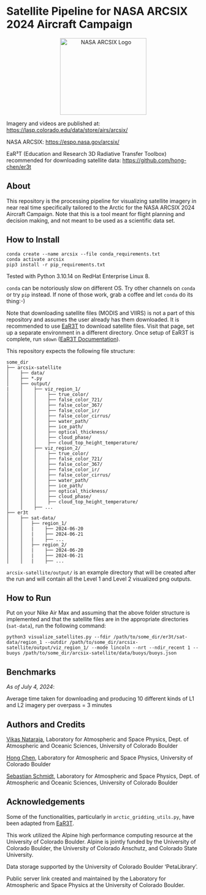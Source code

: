 # Satellite Pipeline for NASA ARCSIX 2024 Aircraft Campaign

<p align="center">
  <img src="https://espo.nasa.gov/sites/default/files/images/final_arcsix_logo_p3.png" alt="NASA ARCSIX Logo" width="225" height="200"/>
</p>

Imagery and videos are published at: https://lasp.colorado.edu/data/store/airs/arcsix/

NASA ARCSIX: https://espo.nasa.gov/arcsix/

EaR³T (Education and Research 3D Radiative Transfer Toolbox) recommended for downloading satellite data: https://github.com/hong-chen/er3t

## About
This repository is the processing pipeline for visualizing satellite imagery in near real time specifically tailored to the Arctic for the NASA ARCSIX 2024 Aircraft Campaign. Note that this is a tool meant for flight planning and decision making, and not meant to be used as a scientific data set. 

## How to Install
```
conda create --name arcsix --file conda_requirements.txt
conda activate arcsix
pip3 install -r pip_requirements.txt
```
Tested with Python 3.10.14 on RedHat Enterprise Linux 8. 

`conda` can be notoriously slow on different OS. Try other channels on `conda` or try `pip` instead. If none of those work, grab a coffee and let `conda` do its thing:-)

Note that downloading satellite files (MODIS and VIIRS) is not a part of this repository and assumes the user already has them downloaded. It is recommended to use <a href="https://github.com/hong-chen/er3t">EaR3T</a> to download satellite files. Visit that page, set up a separate environment in a different directory. Once setup of EaR3T is complete, run `sdown` (<a href="[https://github.com/hong-chen/er3t](https://er3t.readthedocs.io/en/latest/source/tutorial/tool.html#satellite-products-download-tool-sdown)">EaR3T Documentation</a>).

This repository expects the following file structure:
```
some_dir
├── arcsix-satellite
│    ├── data/
│    ├── *.py
│    ├── output/
|    │    ├── viz_region_1/
│    │    │    ├── true_color/
│    │    │    ├── false_color_721/
│    │    │    ├── false_color_367/
│    │    │    ├── false_color_ir/
│    │    │    ├── false_color_cirrus/
│    │    │    ├── water_path/
│    │    │    ├── ice_path/
│    │    │    ├── optical_thickness/
│    │    │    ├── cloud_phase/
│    │    │    ├── cloud_top_height_temperature/
│    │    ├── viz_region_2/
│    │    │    ├── true_color/
│    │    │    ├── false_color_721/
│    │    │    ├── false_color_367/
│    │    │    ├── false_color_ir/
│    │    │    ├── false_color_cirrus/
│    │    │    ├── water_path/
│    │    │    ├── ice_path/
│    │    │    ├── optical_thickness/
│    │    │    ├── cloud_phase/
│    │    │    ├── cloud_top_height_temperature/
│    │    ├── ...
├── er3t
│    ├── sat-data/
│    │   ├── region_1/
│    │   |    ├── 2024-06-20
│    │   |    ├── 2024-06-21
│    │   |    ├── ...
│    │   ├── region_2/
│    │   |    ├── 2024-06-20
│    │   |    ├── 2024-06-21
│    │   |    ├── ...
```

`arcsix-satellite/output/` is an example directory that will be created after the run and will contain all the Level 1 and Level 2 visualized png outputs.


## How to Run
Put on your Nike Air Max and assuming that the above folder structure is implemented and that the satellite files are in the appropriate directories (`sat-data`), run the following command:

```
python3 visualize_satellites.py --fdir /path/to/some_dir/er3t/sat-data/region_1 --outdir /path/to/some_dir/arcsix-satellite/output/viz_region_1/ --mode lincoln --nrt --ndir_recent 1 --buoys /path/to/some_dir/arcsix-satellite/data/buoys/buoys.json
```

## Benchmarks

*As of July 4, 2024*:

Average time taken for downloading and producing 10 different kinds of L1 and L2 imagery per overpass = 3 minutes


## Authors and Credits
<a href="mailto:Vikas.HanasogeNataraja@lasp.colorado.edu">Vikas Nataraja</a>, Laboratory for Atmospheric and Space Physics, Dept. of Atmospheric and Oceanic Sciences, University of Colorado Boulder

<a href="mailto:Hong.Chen@lasp.colorado.edu">Hong Chen</a>, Laboratory for Atmospheric and Space Physics, University of Colorado Boulder

<a href="mailto:Sebastian.Schmidt@lasp.colorado.edu">Sebastian Schmidt</a>, Laboratory for Atmospheric and Space Physics, Dept. of Atmospheric and Oceanic Sciences, University of Colorado Boulder

## Acknowledgements
Some of the functionalities, particularly in `arctic_gridding_utils.py`, have been adapted from <a href="https://github.com/hong-chen/er3t">EaR3T</a>.

This work utilized the Alpine high performance computing resource at the University of Colorado Boulder. Alpine is jointly funded by the University of Colorado Boulder, the University of Colorado Anschutz, and Colorado State University.

Data storage supported by the University of Colorado Boulder ‘PetaLibrary’.

Public server link created and maintained by the Laboratory for Atmospheric and Space Physics at the University of Colorado Boulder.


